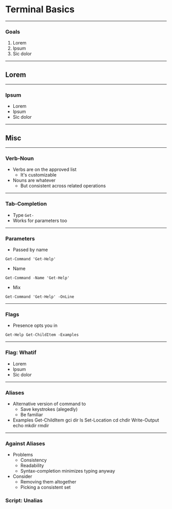 # Terminal Basics

---

### Goals
1. Lorem
1. Ipsum
1. Sic dolor

---

## Lorem

---

### Ipsum
* Lorem
* Ipsum
* Sic dolor

---

## Misc


---


### Verb-Noun
* Verbs are on the approved list
  - It's customizable
* Nouns are whatever
  - But consistent across related operations

---

### Tab-Completion
* Type `Get-`
* Works for parameters too

---

### Parameters
* Passed by name
```
Get-Command 'Get-Help'
```
* Name
```
Get-Command -Name 'Get-Help' 
```
* Mix
```
Get-Command 'Get-Help' -OnLine
```
---

### Flags
* Presence opts you in
```
Get-Help Get-ChildItem -Examples
```

---

### Flag: Whatif
* Lorem
* Ipsum
* Sic dolor

---

### Aliases
* Alternative version of command to
  - Save keystrokes (alegedly)
  - Be familiar
* Examples
Get-ChildItem gci dir ls
Set-Location cd chdir
Write-Output echo
mkdir
 rmdir

---

### Against Aliases
* Problems
  - Consistency
  - Readability
  - Syntax-completion minimizes typing anyway
* Consider
  - Removing them altogether
  - Picking a consistent set

### Script: Unalias


